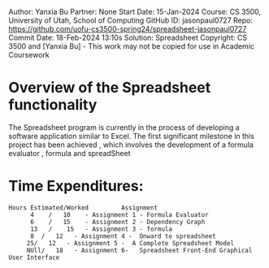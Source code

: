 Author:     Yanxia Bu
Partner:    None
Start Date: 15-Jan-2024
Course:     CS 3500, University of Utah, School of Computing
GitHub ID:  jasonpaul0727
Repo:       https://github.com/uofu-cs3500-spring24/spreadsheet-jasonpaul0727
Commit Date: 18-Feb-2024 13:10s
Solution:   Spreadsheet
Copyright:  CS 3500 and [Yanxia Bu] - This work may not be copied for use in Academic Coursework

# Overview of the Spreadsheet functionality

The Spreadsheet program is currently in the process of developing a software application similar to Excel. The first significant milestone in this project has been achieved
, which involves the development of a formula evaluator , formula and spreadSheet
# Time Expenditures:

    Hours Estimated/Worked         Assignment                     
          4    /   10    - Assignment 1 - Formula Evaluator     
          6    /   15    - Assignment 2 - Dependency Graph     
          13   /    15   - Assignment 3 - formula
          8  /   12   - Assignment 4 -  Onward to spreadsheet
         25/   12   - Assignment 5 -  A Complete Spreadsheet Model
         NUll/   18   - Assignment 6-   Spreadsheet Front-End Graphical User Interface